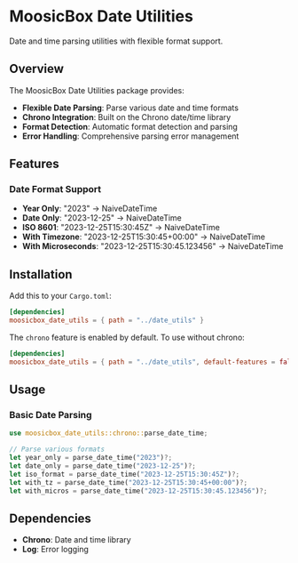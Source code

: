 # MoosicBox Date Utilities

Date and time parsing utilities with flexible format support.

## Overview

The MoosicBox Date Utilities package provides:

- **Flexible Date Parsing**: Parse various date and time formats
- **Chrono Integration**: Built on the Chrono date/time library
- **Format Detection**: Automatic format detection and parsing
- **Error Handling**: Comprehensive parsing error management

## Features

### Date Format Support
- **Year Only**: "2023" → NaiveDateTime
- **Date Only**: "2023-12-25" → NaiveDateTime
- **ISO 8601**: "2023-12-25T15:30:45Z" → NaiveDateTime
- **With Timezone**: "2023-12-25T15:30:45+00:00" → NaiveDateTime
- **With Microseconds**: "2023-12-25T15:30:45.123456" → NaiveDateTime

## Installation

Add this to your `Cargo.toml`:

```toml
[dependencies]
moosicbox_date_utils = { path = "../date_utils" }
```

The `chrono` feature is enabled by default. To use without chrono:

```toml
[dependencies]
moosicbox_date_utils = { path = "../date_utils", default-features = false }
```

## Usage

### Basic Date Parsing

```rust
use moosicbox_date_utils::chrono::parse_date_time;

// Parse various formats
let year_only = parse_date_time("2023")?;
let date_only = parse_date_time("2023-12-25")?;
let iso_format = parse_date_time("2023-12-25T15:30:45Z")?;
let with_tz = parse_date_time("2023-12-25T15:30:45+00:00")?;
let with_micros = parse_date_time("2023-12-25T15:30:45.123456")?;
```

## Dependencies

- **Chrono**: Date and time library
- **Log**: Error logging
